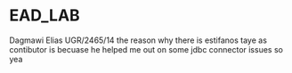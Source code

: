 # EAD_LAB
Dagmawi Elias UGR/2465/14
the reason why there is estifanos taye as contibutor is becuase he helped me out on some jdbc connector issues so yea
